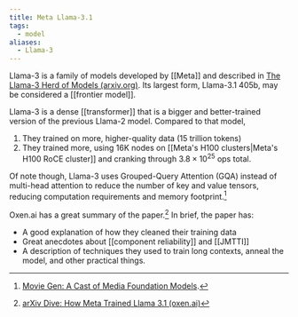 ```yaml
---
title: Meta Llama-3.1
tags:
  - model
aliases:
  - Llama-3
---
```

Llama-3 is a family of models developed by [[Meta]] and described in [The Llama-3 Herd of Models (arxiv.org)](https://arxiv.org/abs/2407.21783). Its largest form, Llama-3.1 405b, may be considered a [[frontier model]].

Llama-3 is a dense [[transformer]] that is a bigger and better-trained version of the previous Llama-2 model. Compared to that model,

1. They trained on more, higher-quality data (15 trillion tokens)
2. They trained more, using 16K nodes on [[Meta's H100 clusters|Meta's H100 RoCE cluster]] and cranking through $3.8 \times 10^{25}$ ops total.

Of note though, Llama-3 uses Grouped-Query Attention (GQA) instead of multi-head attention to reduce the number of key and value tensors, reducing computation requirements and memory footprint.[^moviegenpaper]

Oxen.ai has a great summary of the paper.[^oxen-ai-summary] In brief, the paper has:

- A good explanation of how they cleaned their training data
- Great anecdotes about [[component reliability]] and [[JMTTI]]
- A description of techniques they used to train long contexts, anneal the model, and other practical things.

[^oxen-ai-summary]: [arXiv Dive: How Meta Trained Llama 3.1 (oxen.ai)](https://ghost.oxen.ai/llama-3-1-herd-of-models/)
[^moviegenpaper]: [Movie Gen: A Cast of Media Foundation Models](https://ai.meta.com/static-resource/movie-gen-research-paper).